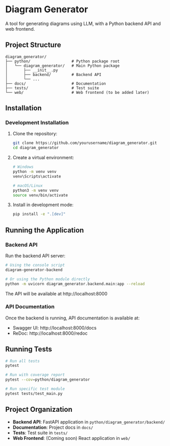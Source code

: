 # Diagram Generator

A tool for generating diagrams using LLM, with a Python backend API and web frontend.

## Project Structure

```
diagram_generator/
├── python/                  # Python package root
│   └── diagram_generator/   # Main Python package
│       ├── __init__.py
│       ├── backend/         # Backend API
│       └── ...
├── docs/                    # Documentation
├── tests/                   # Test suite
└── web/                     # Web frontend (to be added later)
```

## Installation

### Development Installation

1. Clone the repository:
   ```bash
   git clone https://github.com/yourusername/diagram_generator.git
   cd diagram_generator
   ```

2. Create a virtual environment:
   ```bash
   # Windows
   python -m venv venv
   venv\Scripts\activate
   
   # macOS/Linux
   python3 -m venv venv
   source venv/bin/activate
   ```

3. Install in development mode:
   ```bash
   pip install -e ".[dev]"
   ```

## Running the Application

### Backend API

Run the backend API server:

```bash
# Using the console script
diagram-generator-backend

# Or using the Python module directly
python -m uvicorn diagram_generator.backend.main:app --reload
```

The API will be available at http://localhost:8000

### API Documentation

Once the backend is running, API documentation is available at:
- Swagger UI: http://localhost:8000/docs
- ReDoc: http://localhost:8000/redoc

## Running Tests

```bash
# Run all tests
pytest

# Run with coverage report
pytest --cov=python/diagram_generator

# Run specific test module
pytest tests/test_main.py
```

## Project Organization

- **Backend API**: FastAPI application in `python/diagram_generator/backend/`
- **Documentation**: Project docs in `docs/`
- **Tests**: Test suite in `tests/`
- **Web Frontend**: (Coming soon) React application in `web/`